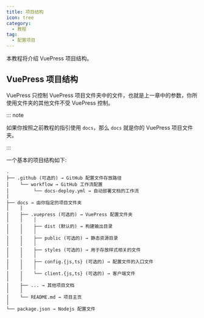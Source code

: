 ```yaml
---
title: 项目结构
icon: tree
category:
  - 教程
tag:
  - 配置项目
---
```


本教程将介绍 VuePress 项目结构。

<!-- more -->

## VuePress 项目结构

VuePress 只控制 VuePress 项目文件夹中的文件，也就是上一章中的参数，你所使用文件夹的其他文件不受 VuePress 控制。

::: note

如果你按照之前教程的指引使用 `docs`，那么 `docs` 就是你的 VuePress 项目文件夹。

:::

一个基本的项目结构如下:

```
.
├── .github (可选的) → GitHub 配置文件存放路径
│    └── workflow → GitHub 工作流配置
│         └── docs-deploy.yml → 自动部署文档的工作流
|
├── docs → 由你指定的项目文件夹
│    │
│    ├── .vuepress (可选的) → VuePress 配置文件夹
│    │    │
│    │    ├── dist (默认的) → 构建输出目录
│    │    │
│    │    ├── public (可选的) → 静态资源目录
│    │    │
│    │    ├── styles (可选的) → 用于存放样式相关的文件
│    │    │
│    │    ├── config.{js,ts} (可选的) → 配置文件的入口文件
│    │    │
│    │    └── client.{js,ts} (可选的) → 客户端文件
│    │
│    ├── ... → 其他项目文档
│    │
│    └── README.md → 项目主页
│
└── package.json → Nodejs 配置文件
```
